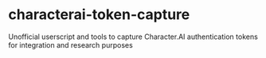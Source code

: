 # characterai-token-capture
Unofficial userscript and tools to capture Character.AI authentication tokens for integration and research purposes
